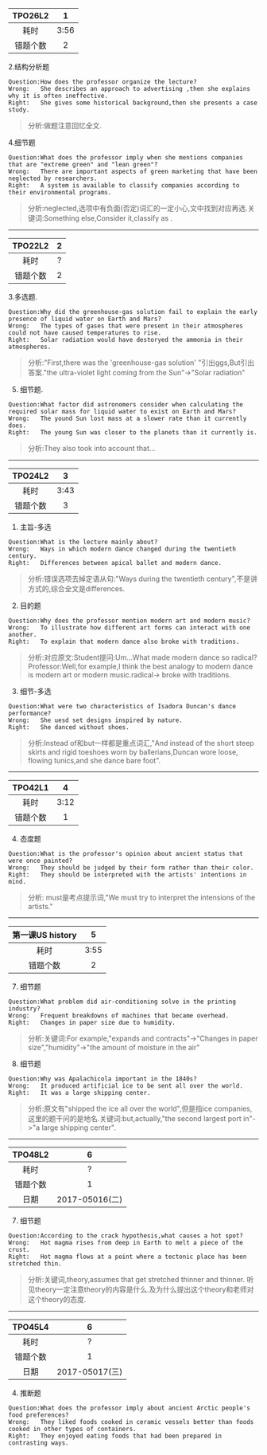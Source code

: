 |TPO26L2|1|
|:-:|:-:|
|耗时|3:56|
|错题个数|2|

2.结构分析题
```
Question:How does the professor organize the lecture?
Wrong:   She describes an approach to advertising ,then she explains why it is often ineffective.
Right:   She gives some historical background,then she presents a case study.
```
> 分析:做题注意回忆全文.  

4.细节题
```
Question:What does the professor imply when she mentions companies that are "extreme green" and "lean green"?
Wrong:   There are important aspects of green marketing that have been neglected by researchers.
Right:   A system is available to classify companies according to their environmental programs.
```
> 分析:neglected,选项中有负面(否定)词汇的一定小心,文中找到对应再选.关键词:Something else,Consider it,classify as .
** *
|TPO22L2|2|
|:-:|:-:|
|耗时|?|
|错题个数|2|

3.多选题.
```
Question:Why did the greenhouse-gas solution fail to explain the early presence of liquid water on Earth and Mars?
Wrong:   The types of gases that were present in their atmospheres could not have caused temperatures to rise.
Right:   Solar radiation would have destoryed the ammonia in their atmospheres.
```
> 分析:"First,there was the 'greenhouse-gas solution' "引出ggs,But引出答案."the ultra-violet light coming from the Sun"->"Solar radiation"  
5. 细节题.
```
Question:What factor did astronomers consider when calculating the required solar mass for liquid water to exist on Earth and Mars?
Wrong:   The yound Sun lost mass at a slower rate than it currently does.
Right:   The young Sun was closer to the planets than it currently is.
```
> 分析:They also took into account that...  
** *
|TPO24L2|3|
|:-:|:-:|
|耗时|3:43|
|错题个数|3|

1. 主旨-多选
```
Question:What is the lecture mainly about?
Wrong:   Ways in which modern dance changed during the twentieth century.
Right:   Differences between apical ballet and modern dance.
```
> 分析:错误选项去掉定语从句:"Ways during the twentieth century",不是讲方式的,综合全文是differences.

2. 目的题
```
Question:Why does the professor mention modern art and modern music?
Wrong:   To illustrate how different art forms can interact with one another.
Right:   To explain that modern dance also broke with traditions.
```
> 分析:对应原文:Student提问:Um...What made modern dance so radical?Professor:Well,for example,I think the best analogy to modern dance is modern art or modern music.radical-> broke with traditions.  
3. 细节-多选
```
Question:What were two characteristics of Isadora Duncan's dance performance?
Wrong:   She uesd set designs inspired by nature.
Right:   She danced without shoes.
```
> 分析:Instead of和but一样都是重点词汇,"And instead of the short steep skirts and rigid toeshoes worn by ballerians,Duncan wore loose, flowing tunics,and she dance bare foot".
** *
|TPO42L1|4|
|:-:|:-:|
|耗时|3:12|
|错题个数|1|

4. 态度题
```
Question:What is the professor's opinion about ancient status that were once painted?
Wrong:   They should be judged by their form rather than their color.
Right:   They should be interpreted with the artists' intentions in mind.
```
> 分析: must是考点提示词,"We must try to interpret the intensions of the artists."
** *
|第一课US history|5|
|:-:|:-:|
|耗时|3:55|
|错题个数|2|
7. 细节题
```
Question:What problem did air-conditioning solve in the printing industry?
Wrong:   Frequent breakdowns of machines that became overhead.
Right:   Changes in paper size due to humidity.
```
> 分析:关键词:For example,"expands and contracts"->"Changes in paper size","humidity"->"the amount of moisture in the air"
8. 细节题
```
Question:Why was Apalachicola important in the 1840s?
Wrong:	 It produced artificial ice to be sent all over the world.
Right:   It was a large shipping center.
```
> 分析:原文有"shipped the ice all over the world",但是指ice companies,这里的题干问的是地名.关键词:but,actually,"the second largest port in"->"a large shipping center".
** *
|TPO48L2|6|
|:-:|:-:|
|耗时|?|
|错题个数|1|
|日期|2017-05016(二)|
7. 细节题
```
Question:According to the crack hypothesis,what causes a hot spot?
Wrong:   Hot magma rises from deep in Earth to melt a piece of the crust.
Right:   Hot magma flows at a point where a tectonic place has been stretched thin.
```
> 分析:关键词,theory,assumes that get stretched thinner and thinner. 听见theory一定注意theory的内容是什么.及为什么提出这个theory和老师对这个theory的态度.
** *
|TPO45L4|6|
|:-:|:-:|
|耗时|?|
|错题个数|1|
|日期|2017-05017(三)|
4. 推断题
```
Question:What does the professor imply about ancient Arctic people's food preferences?
Wrong:   They liked foods cooked in ceramic vessels better than foods cooked in other types of containers.
Right:   They enjoyed eating foods that had been prepared in contrasting ways.
```
